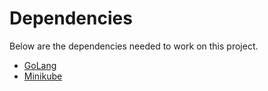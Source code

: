 # Dependencies

Below are the dependencies needed to work on this project.

- [GoLang](https://go.dev/doc/install)
- [Minikube](https://minikube.sigs.k8s.io/)
